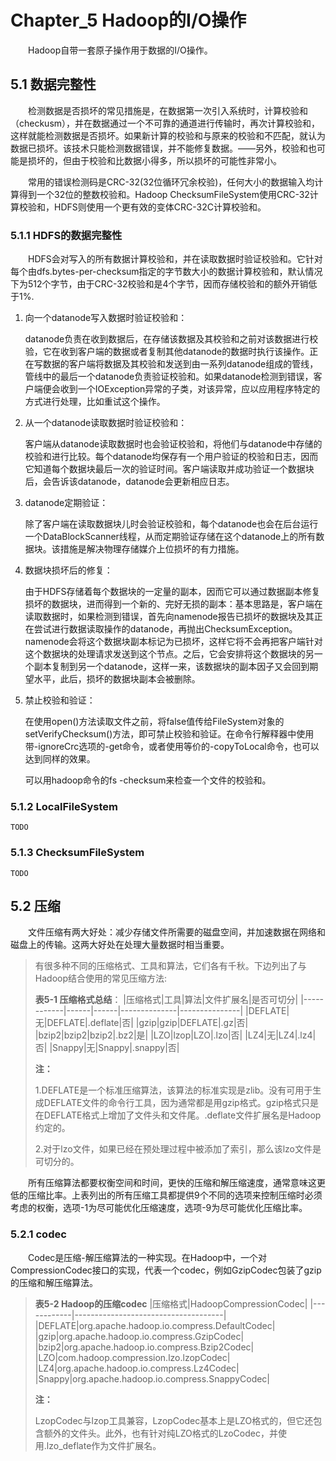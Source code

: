 # Chapter_5 Hadoop的I/O操作

&emsp;&emsp;Hadoop自带一套原子操作用于数据的I/O操作。

## 5.1 数据完整性

&emsp;&emsp;检测数据是否损坏的常见措施是，在数据第一次引入系统时，计算校验和（checkusm），并在数据通过一个不可靠的通道进行传输时，再次计算校验和，这样就能检测数据是否损坏。如果新计算的校验和与原来的校验和不匹配，就认为数据已损坏。该技术只能检测数据错误，并不能修复数据。——另外，校验和也可能是损坏的，但由于校验和比数据小得多，所以损坏的可能性非常小。

&emsp;&emsp;常用的错误检测码是CRC-32(32位循环冗余校验)，任何大小的数据输入均计算得到一个32位的整数校验和。Hadoop ChecksumFileSystem使用CRC-32计算校验和，HDFS则使用一个更有效的变体CRC-32C计算校验和。

### 5.1.1 HDFS的数据完整性

&emsp;&emsp;HDFS会对写入的所有数据计算校验和，并在读取数据时验证校验和。它针对每个由dfs.bytes-per-checksum指定的字节数大小的数据计算校验和，默认情况下为512个字节，由于CRC-32校验和是4个字节，因而存储校验和的额外开销低于1%.

1. 向一个datanode写入数据时验证校验和：

    datanode负责在收到数据后，在存储该数据及其校验和之前对该数据进行校验，它在收到客户端的数据或者复制其他datanode的数据时执行该操作。正在写数据的客户端将数据及其校验和发送到由一系列datanode组成的管线，管线中的最后一个datanode负责验证校验和。如果datanode检测到错误，客户端便会收到一个IOException异常的子类，对该异常，应以应用程序特定的方式进行处理，比如重试这个操作。

2. 从一个datanode读取数据时验证校验和：

    客户端从datanode读取数据时也会验证校验和，将他们与datanode中存储的校验和进行比较。每个datanode均保存有一个用户验证的校验和日志，因而它知道每个数据块最后一次的验证时间。客户端读取并成功验证一个数据块后，会告诉该datanode，datanode会更新相应日志。

3. datanode定期验证：

    除了客户端在读取数据块儿时会验证校验和，每个datanode也会在后台运行一个DataBlockScanner线程，从而定期验证存储在这个datanode上的所有数据块。该措施是解决物理存储媒介上位损坏的有力措施。

4. 数据块损坏后的修复：

    由于HDFS存储着每个数据块的一定量的副本，因而它可以通过数据副本修复损坏的数据块，进而得到一个新的、完好无损的副本：基本思路是，客户端在读取数据时，如果检测到错误，首先向namenode报告已损坏的数据块及其正在尝试进行数据读取操作的datanode，再抛出ChecksumException。namenode会将这个数据块副本标记为已损坏，这样它将不会再把客户端针对这个数据块的处理请求发送到这个节点。之后，它会安排将这个数据块的另一个副本复制到另一个datanode，这样一来，该数据块的副本因子又会回到期望水平，此后，损坏的数据块副本会被删除。

5. 禁止校验和验证：

    在使用open()方法读取文件之前，将false值传给FileSystem对象的setVerifyChecksum()方法，即可禁止校验和验证。在命令行解释器中使用带-ignoreCrc选项的-get命令，或者使用等价的-copyToLocal命令，也可以达到同样的效果。

    可以用hadoop命令的fs -checksum来检查一个文件的校验和。

### 5.1.2 LocalFileSystem

    TODO

### 5.1.3 ChecksumFileSystem

    TODO


## 5.2 压缩

&emsp;&emsp;文件压缩有两大好处：减少存储文件所需要的磁盘空间，并加速数据在网络和磁盘上的传输。这两大好处在处理大量数据时相当重要。

>有很多种不同的压缩格式、工具和算法，它们各有千秋。下边列出了与Hadoop结合使用的常见压缩方法:
>
>**表5-1 压缩格式总结**：
>|压缩格式|工具|算法|文件扩展名|是否可切分|
>|------------|------|------|--------------|---------------|
>|DEFLATE|无|DEFLATE|.deflate|否|
>|gzip|gzip|DEFLATE|.gz|否|
>|bzip2|bzip2|bzip2|.bz2|是|
>|LZO|lzop|LZO|.lzo|否|
>|LZ4|无|LZ4|.lz4|否|
>|Snappy|无|Snappy|.snappy|否|
>
>**注：**
>
>1.DEFLATE是一个标准压缩算法，该算法的标准实现是zlib。没有可用于生成DEFLATE文件的命令行工具，因为通常都是用gzip格式。gzip格式只是在DEFLATE格式上增加了文件头和文件尾。.deflate文件扩展名是Hadoop约定的。
>
>2.对于lzo文件，如果已经在预处理过程中被添加了索引，那么该lzo文件是可切分的。

&emsp;&emsp;所有压缩算法都要权衡空间和时间，更快的压缩和解压缩速度，通常意味这更低的压缩比率。上表列出的所有压缩工具都提供9个不同的选项来控制压缩时必须考虑的权衡，选项-1为尽可能优化压缩速度，选项-9为尽可能优化压缩比率。

### 5.2.1 codec

&emsp;&emsp;Codec是压缩-解压缩算法的一种实现。在Hadoop中，一个对CompressionCodec接口的实现，代表一个codec，例如GzipCodec包装了gzip的压缩和解压缩算法。

>**表5-2 Hadoop的压缩codec**
>|压缩格式|HadoopCompressionCodec|
>|------------|-------------------------------------|
>|DEFLATE|org.apache.hadoop.io.compress.DefaultCodec|
>|gzip|org.apache.hadoop.io.compress.GzipCodec|
>|bzip2|org.apache.hadoop.io.compress.Bzip2Codec|
>|LZO|com.hadoop.compression.lzo.lzopCodec|
>|LZ4|org.apache.hadoop.io.compress.Lz4Codec|
>|Snappy|org.apache.hadoop.io.compress.SnappyCodec|
>
>**注：**
>
>LzopCodec与lzop工具兼容，LzopCodec基本上是LZO格式的，但它还包含额外的文件头。此外，也有针对纯LZO格式的LzoCodec，并使用.lzo_deflate作为文件扩展名。










    




















